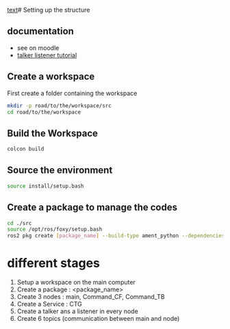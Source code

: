 [text](Setting_up_the_structure.md)# Setting up the structure

## documentation
- see on moodle
- [talker listener tutorial](https://docs.ros.org/en/foxy/Tutorials/Beginner-Client-Libraries/Writing-A-Simple-Py-Publisher-And-Subscriber.html)

## Create a workspace

First create a folder containing the workspace
```bash
mkdir -p road/to/the/workspace/src
cd road/to/the/workspace
```


## Build the Workspace

```bash
colcon build
```


## Source the environment

```bash
source install/setup.bash
```


## Create a package to manage the codes

```bash
cd ./src
source /opt/ros/foxy/setup.bash
ros2 pkg create [package_name] --build-type ament_python --dependencies [depend1] [depend2] [depend3]
```


# different stages

1. Setup a workspace on the main computer
2. Create a package : <package_name>
3. Create 3 nodes : main, Command_CF, Command_TB
4. Create a Service : CTG
5. Create a talker ans a listener in every node
6. Create 6 topics (communication between main and node)